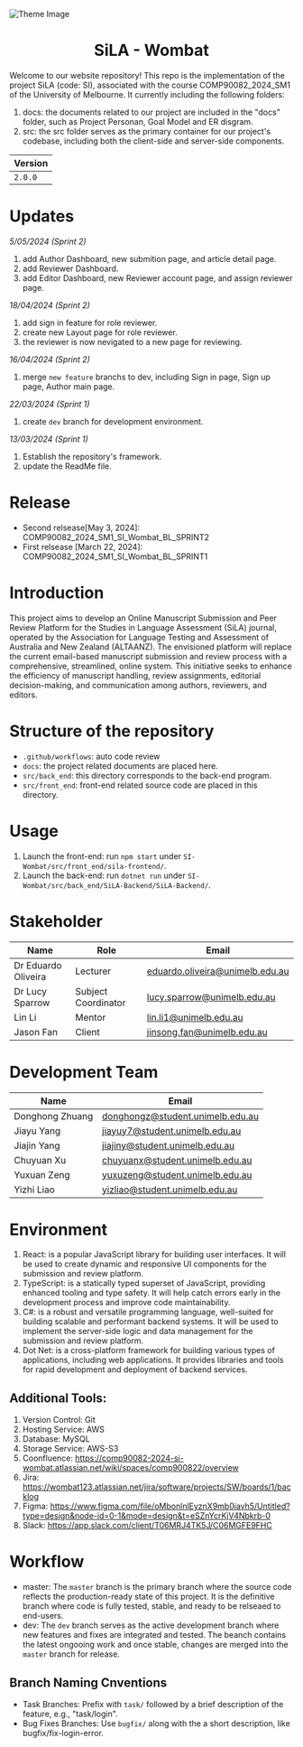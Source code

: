 ![Theme Image](docs/images/theme_image.png "")

<h1 align="center">SiLA - Wombat</h1>


Welcome to our website repository! This repo is the implementation of the project SiLA (code: SI), associated with the course COMP90082_2024_SM1 of the University of Melbourne. It currently including the following folders:
1. docs: the documents related to our project are included in the "docs" folder, such as Project Personan, Goal Model and ER disgram.
2. src: the src folder serves as the primary container for our project's codebase, including both the client-side and server-side components.

| Version |
|---|
| `2.0.0` |

# Updates
*5/05/2024 (Sprint 2)*

1. add Author Dashboard, new submition page, and article detail page.
2. add Reviewer Dashboard.
3. add Editor Dashboard, new Reviewer account page, and assign reviewer page.

*18/04/2024 (Sprint 2)*

1. add sign in feature for role reviewer.
2. create new Layout page for role reviewer.
3. the reviewer is now nevigated to a new page for reviewing.
 

*16/04/2024 (Sprint 2)*

1. merge `new feature` branchs to dev, including Sign in page, Sign up page, Author main page.

*22/03/2024 (Sprint 1)*

1. create `dev` branch for development environment.

*13/03/2024 (Sprint 1)*

1. Establish the repository's framework. 
2. update the ReadMe file.

# Release 
- Second relsease[May 3, 2024]: COMP90082_2024_SM1_SI_Wombat_BL_SPRINT2
- First relsease [March 22, 2024]: COMP90082_2024_SM1_SI_Wombat_BL_SPRINT1

# Introduction
This project aims to develop an Online Manuscript Submission and Peer Review Platform for the Studies in Language Assessment (SiLA) journal, operated by the Association for Language Testing and Assessment of Australia and New Zealand (ALTAANZ). The envisioned platform will replace the current email-based manuscript submission and review process with a comprehensive, streamlined, online system. This initiative seeks to enhance the efficiency of manuscript handling, review assignments, editorial decision-making, and communication among authors, reviewers, and editors.

# Structure of the repository
- `.github/workflows`: auto code review
- `docs`: the project related documents are placed here.
- `src/back_end`: this directory corresponds to the back-end program.
- `src/front_end`: front-end related source code are placed in this directory.

# Usage
1. Launch the front-end: 
    run `npm start` under `SI-Wombat/src/front_end/sila-frontend/`.
2. Launch the back-end:
    run `dotnet run` under `SI-Wombat/src/back_end/SiLA-Backend/SiLA-Backend/`.

# Stakeholder
| Name            | Role                | Email                         |
|-----------------|---------------------|-------------------------------|
| Dr Eduardo Oliveira | Lecturer            | eduardo.oliveira@unimelb.edu.au |
| Dr Lucy Sparrow    | Subject Coordinator | lucy.sparrow@unimelb.edu.au   |
| Lin Li            | Mentor              | lin.li1@unimelb.edu.au        |
| Jason Fan         | Client              | jinsong.fan@unimelb.edu.au    |

# Development Team
| Name            | Email               |
|-----------------|---------------------|
| Donghong Zhuang            | donghongz@student.unimelb.edu.au               |
| Jiayu Yang            | jiayuy7@student.unimelb.edu.au               |
| Jiajin Yang            | jiajiny@student.unimelb.edu.au               |
| Chuyuan Xu            | chuyuanx@student.unimelb.edu.au               |
| Yuxuan Zeng            | yuxuzeng@student.unimelb.edu.au               |
| Yizhi Liao            | yizliao@student.unimelb.edu.au               |

# Environment
1. React: is a popular JavaScript library for building user interfaces. It will be used to create dynamic and responsive UI components for the submission and review platform.
2. TypeScript: is a statically typed superset of JavaScript, providing enhanced tooling and type safety. It will help catch errors early in the development process and improve code maintainability.
3. C#: is a robust and versatile programming language, well-suited for building scalable and performant backend systems. It will be used to implement the server-side logic and data management for the submission and review platform.
4. Dot Net: is a cross-platform framework for building various types of applications, including web applications. It provides libraries and tools for rapid development and deployment of backend services.

## Additional Tools:
1. Version Control: Git
2. Hosting Service: AWS
3. Database: MySQL
4. Storage Service: AWS-S3
5. Coonfluence: https://comp90082-2024-si-wombat.atlassian.net/wiki/spaces/comp900822/overview
6. Jira: https://wombat123.atlassian.net/jira/software/projects/SW/boards/1/backlog
7. Figma: https://www.figma.com/file/oMbonlnlEyznX9mb0iavh5/Untitled?type=design&node-id=0-1&mode=design&t=eSZnYcrKjV4Nbkrb-0
8. Slack: https://app.slack.com/client/T06MRJ4TK5J/C06MGFE9FHC

# Workflow
- master: The `master` branch is the primary branch where the source code reflects the production-ready state of this project. It is the definitive branch where code is fully tested, stable, and ready to be relseaed to end-users.
- dev: The `dev` branch serves as the active development branch where new features and fixes are integrated and tested. The beanch contains the latest ongooing work and once stable, changes are merged into the `master` branch for release.

## Branch Naming Cnventions
- Task Branches: Prefix with `task/` followed by a brief description of the feature, e.g., "task/login".
- Bug Fixes Branches: Use `bugfix/` along with the a short description, like bugfix/fix-login-error.

<!-- ## Instruction 
(this file must be updated at all times. please, make sure explain the github structure here and generate changelogs for each sprint before you tag it)

At the end of each sprint, generate a BASELINE TAG from your repository (master branch).

Format: COMP90082_2024_SM1_<TwoDigits>_<team>_BL_<sprint>
BL means BASELINE. A baseline is a reference point in the software development life cycle marked by the completion and formal approval of a set of predefined work products

Example of TAG in this subject: COMP90082_2024_SM1_CM_Wombat_BL_SPRINT1 -->

